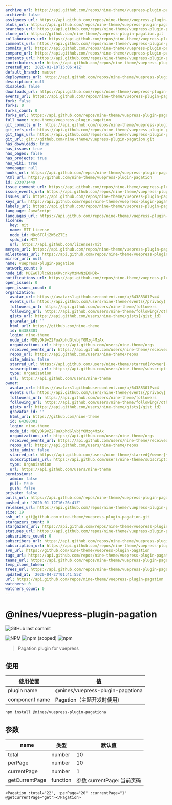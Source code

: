 ```yaml
---
archive_url: https://api.github.com/repos/nine-theme/vuepress-plugin-pagation/{archive_format}{/ref}
archived: false
assignees_url: https://api.github.com/repos/nine-theme/vuepress-plugin-pagation/assignees{/user}
blobs_url: https://api.github.com/repos/nine-theme/vuepress-plugin-pagation/git/blobs{/sha}
branches_url: https://api.github.com/repos/nine-theme/vuepress-plugin-pagation/branches{/branch}
clone_url: https://github.com/nine-theme/vuepress-plugin-pagation.git
collaborators_url: https://api.github.com/repos/nine-theme/vuepress-plugin-pagation/collaborators{/collaborator}
comments_url: https://api.github.com/repos/nine-theme/vuepress-plugin-pagation/comments{/number}
commits_url: https://api.github.com/repos/nine-theme/vuepress-plugin-pagation/commits{/sha}
compare_url: https://api.github.com/repos/nine-theme/vuepress-plugin-pagation/compare/{base}...{head}
contents_url: https://api.github.com/repos/nine-theme/vuepress-plugin-pagation/contents/{+path}
contributors_url: https://api.github.com/repos/nine-theme/vuepress-plugin-pagation/contributors
created_at: '2020-01-10T15:06:41Z'
default_branch: master
deployments_url: https://api.github.com/repos/nine-theme/vuepress-plugin-pagation/deployments
description: null
disabled: false
downloads_url: https://api.github.com/repos/nine-theme/vuepress-plugin-pagation/downloads
events_url: https://api.github.com/repos/nine-theme/vuepress-plugin-pagation/events
fork: false
forks: 0
forks_count: 0
forks_url: https://api.github.com/repos/nine-theme/vuepress-plugin-pagation/forks
full_name: nine-theme/vuepress-plugin-pagation
git_commits_url: https://api.github.com/repos/nine-theme/vuepress-plugin-pagation/git/commits{/sha}
git_refs_url: https://api.github.com/repos/nine-theme/vuepress-plugin-pagation/git/refs{/sha}
git_tags_url: https://api.github.com/repos/nine-theme/vuepress-plugin-pagation/git/tags{/sha}
git_url: git://github.com/nine-theme/vuepress-plugin-pagation.git
has_downloads: true
has_issues: true
has_pages: false
has_projects: true
has_wiki: true
homepage: null
hooks_url: https://api.github.com/repos/nine-theme/vuepress-plugin-pagation/hooks
html_url: https://github.com/nine-theme/vuepress-plugin-pagation
id: 233071449
issue_comment_url: https://api.github.com/repos/nine-theme/vuepress-plugin-pagation/issues/comments{/number}
issue_events_url: https://api.github.com/repos/nine-theme/vuepress-plugin-pagation/issues/events{/number}
issues_url: https://api.github.com/repos/nine-theme/vuepress-plugin-pagation/issues{/number}
keys_url: https://api.github.com/repos/nine-theme/vuepress-plugin-pagation/keys{/key_id}
labels_url: https://api.github.com/repos/nine-theme/vuepress-plugin-pagation/labels{/name}
language: JavaScript
languages_url: https://api.github.com/repos/nine-theme/vuepress-plugin-pagation/languages
license:
  key: mit
  name: MIT License
  node_id: MDc6TGljZW5zZTEz
  spdx_id: MIT
  url: https://api.github.com/licenses/mit
merges_url: https://api.github.com/repos/nine-theme/vuepress-plugin-pagation/merges
milestones_url: https://api.github.com/repos/nine-theme/vuepress-plugin-pagation/milestones{/number}
mirror_url: null
name: vuepress-plugin-pagation
network_count: 0
node_id: MDEwOlJlcG9zaXRvcnkyMzMwNzE0NDk=
notifications_url: https://api.github.com/repos/nine-theme/vuepress-plugin-pagation/notifications{?since,all,participating}
open_issues: 0
open_issues_count: 0
organization:
  avatar_url: https://avatars1.githubusercontent.com/u/64388301?v=4
  events_url: https://api.github.com/users/nine-theme/events{/privacy}
  followers_url: https://api.github.com/users/nine-theme/followers
  following_url: https://api.github.com/users/nine-theme/following{/other_user}
  gists_url: https://api.github.com/users/nine-theme/gists{/gist_id}
  gravatar_id: ''
  html_url: https://github.com/nine-theme
  id: 64388301
  login: nine-theme
  node_id: MDEyOk9yZ2FuaXphdGlvbjY0Mzg4MzAx
  organizations_url: https://api.github.com/users/nine-theme/orgs
  received_events_url: https://api.github.com/users/nine-theme/received_events
  repos_url: https://api.github.com/users/nine-theme/repos
  site_admin: false
  starred_url: https://api.github.com/users/nine-theme/starred{/owner}{/repo}
  subscriptions_url: https://api.github.com/users/nine-theme/subscriptions
  type: Organization
  url: https://api.github.com/users/nine-theme
owner:
  avatar_url: https://avatars1.githubusercontent.com/u/64388301?v=4
  events_url: https://api.github.com/users/nine-theme/events{/privacy}
  followers_url: https://api.github.com/users/nine-theme/followers
  following_url: https://api.github.com/users/nine-theme/following{/other_user}
  gists_url: https://api.github.com/users/nine-theme/gists{/gist_id}
  gravatar_id: ''
  html_url: https://github.com/nine-theme
  id: 64388301
  login: nine-theme
  node_id: MDEyOk9yZ2FuaXphdGlvbjY0Mzg4MzAx
  organizations_url: https://api.github.com/users/nine-theme/orgs
  received_events_url: https://api.github.com/users/nine-theme/received_events
  repos_url: https://api.github.com/users/nine-theme/repos
  site_admin: false
  starred_url: https://api.github.com/users/nine-theme/starred{/owner}{/repo}
  subscriptions_url: https://api.github.com/users/nine-theme/subscriptions
  type: Organization
  url: https://api.github.com/users/nine-theme
permissions:
  admin: false
  pull: true
  push: false
private: false
pulls_url: https://api.github.com/repos/nine-theme/vuepress-plugin-pagation/pulls{/number}
pushed_at: '2020-01-12T16:26:41Z'
releases_url: https://api.github.com/repos/nine-theme/vuepress-plugin-pagation/releases{/id}
size: 19
ssh_url: git@github.com:nine-theme/vuepress-plugin-pagation.git
stargazers_count: 0
stargazers_url: https://api.github.com/repos/nine-theme/vuepress-plugin-pagation/stargazers
statuses_url: https://api.github.com/repos/nine-theme/vuepress-plugin-pagation/statuses/{sha}
subscribers_count: 0
subscribers_url: https://api.github.com/repos/nine-theme/vuepress-plugin-pagation/subscribers
subscription_url: https://api.github.com/repos/nine-theme/vuepress-plugin-pagation/subscription
svn_url: https://github.com/nine-theme/vuepress-plugin-pagation
tags_url: https://api.github.com/repos/nine-theme/vuepress-plugin-pagation/tags
teams_url: https://api.github.com/repos/nine-theme/vuepress-plugin-pagation/teams
temp_clone_token: ''
trees_url: https://api.github.com/repos/nine-theme/vuepress-plugin-pagation/git/trees{/sha}
updated_at: '2020-04-27T01:41:55Z'
url: https://api.github.com/repos/nine-theme/vuepress-plugin-pagation
watchers: 0
watchers_count: 0
---
```


# @nines/vuepress-plugin-pagation
![GitHub last commit](https://img.shields.io/github/last-commit/NineSwordsMonster/vuepress-plugin-pagation)

![NPM](https://img.shields.io/npm/l/@nines/vuepress-plugin-pagation)
![npm (scoped)](https://img.shields.io/npm/v/@nines/vuepress-plugin-pagation)
![npm](https://img.shields.io/npm/dt/@nines/vuepress-plugin-pagation)

> Pagation plugin for vuepress

## 使用

|使用位置|值|
|-|-|
|plugin name|@nines/vuepress-plugin-pagationa|
|component name|Pagation（主题开发时使用）|

```sh
npm install @nines/vuepress-plugin-pagationa
```

## 参数

|name|类型|默认值|
|----|----|----|
|total|number|10|
|perPage|number|10|
|currentPage|number|1|
|getCurrentPage|function|参数 currentPage: 当前页码|

```vue
<Pagation :total="22", :perPage="20" :currentPage="1" @getCurrentPage="get"></Pagation>
```